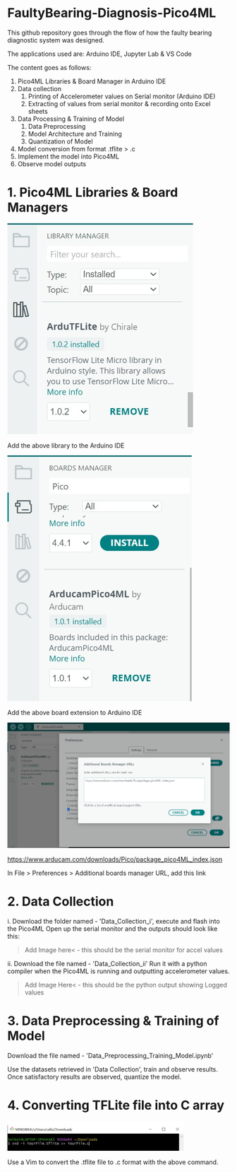 # FaultyBearing-Diagnosis-Pico4ML
This github repository goes through the flow of how the faulty bearing diagnostic system was designed.

The applications used are: Arduino IDE, Jupyter Lab & VS Code

The content goes as follows:
1. Pico4ML Libraries & Board Manager in Arduino IDE
2. Data collection
    1. Printing of Accelerometer values on Serial monitor (Arduino IDE)
    2. Extracting of values from serial monitor & recording onto Excel sheets
3. Data Processing & Training of Model
    1. Data Preprocessing
    2. Model Architecture and Training
    3. Quantization of Model
4. Model conversion from format .tflite > .c
5. Implement the model into Pico4ML
6. Observe model outputs

# 1. Pico4ML Libraries & Board Managers
![Alt text](Arduino_Images/Arduino_Lib.jpg)

Add the above library to the Arduino IDE

![Alt text](Arduino_Images/Arduino_Board.jpg)

Add the above board extension to Arduino IDE

![Alt text](Arduino_Images/Arduino_Pref.jpg)

https://www.arducam.com/downloads/Pico/package_pico4ML_index.json

In File > Preferences > Additional boards manager URL, add this link

# 2. Data Collection
i. Download the folder named - 'Data_Collection_i', execute and flash into the Pico4ML
Open up the serial monitor and the outputs should look like this:
>Add Image here< - this should be the serial monitor for accel values

ii. Download the file named - 'Data_Collection_ii'
Run it with a python compiler when the Pico4ML is running and outputting accelerometer values.
>Add Image Here< - this should be the python output showing Logged values

# 3. Data Preprocessing & Training of Model
Download the file named - 'Data_Preprocessing_Training_Model.ipynb'

Use the datasets retrieved in 'Data Collection', train and observe results.
Once satisfactory results are observed, quantize the model.

# 4. Converting TFLite file into C array
<img src="Arduino_Images/TFliteToCArray.jpg" alt="Alt text" width="400"/>

Use a Vim to convert the .tflite file to .c format with the above command.
